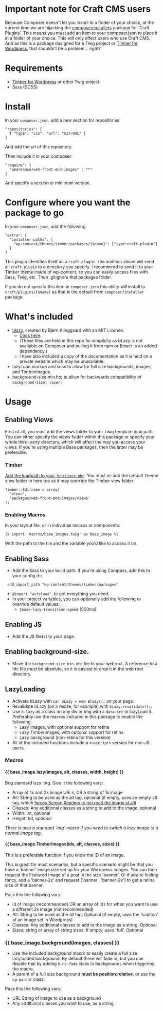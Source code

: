 # Important note for Craft CMS users
Because Composer doesn't let you install to a folder of your choice, at the current time we are hijacking the [composer/installers](https://github.com/composer/installers) package for 'Craft Plugins'. This means you must add an item to your composer.json to place it in a folder of your choice. This will only affect users who use Craft CMS. And as this is a package designed for a Twig project or [Timber for Wordpress](https://github.com/jarednova/timber), that shouldn't be a problem... right?

# Requirements
* [Timber for Wordpress](https://github.com/jarednova/timber) or other Twig project
* Sass (SCSS)


# Install
In your `composer.json`, add a new section for repositories:

```
"repositories": [
  { "type": "vcs", "url": "GIT-URL" }
]
```

And add the url of this repository.

Then include it in your composer:

```
"require": {
  "wearebase/web-front-end-images" : "*"
}
```

And specify a version or minimum version.

# Configure where you want the package to go
In your `composer.json`, add the following:

```
"extra": {
  "installer-paths": {
    "wp-content/themes/timber/packages/{$name}": ["type:craft-plugin"]
  }
}
```

This plugin identifies itself as a `craft-plugin`. The addition above will send all `craft-plugin` to a directory you specify. I recommend to send it to your Timber theme inside of wp-content, so you can easily access files with Sass, Twig, etc. Then .gitignore that packages folder.

If you do not specify this item in `composer.json` this utility will install to `craft/plugins/{$name}` as that is the default from `composer/installer` package.

# What's included

* [blazy](http://dinbror.dk/blog/blazy/), created by Bjørn Klinggaard with an MIT License.
    * [Docs here](http://dinbror.dk/blog/blazy/).
    * (These files are held in this repo for simplicity as bLazy is not available on Composer and pulling it from npm or Bower is an added dependency.)
    * I have also included a copy of the documentation as it is held on a private website which may be unavailable.
* lazyLoad markup and scss to allow for full size backgrounds, images, and TimberImages
* background-size.min.htc to allow for backwards compatibility of `background-size: cover;`

# Usage

## Enabling Views
First of all, you must add the views folder to your Twig template load path. You can either specify the views folder within this package or specify your whole third-party directory, which will affect the way you access your views. If you're using multiple Base packages, then the latter may be preferable.

### Timber
[Add the loadpath to your `functions.php`](https://github.com/jarednova/timber/wiki/Configure-template-locations#changing-the-default-folder-for-twig-files). You must re-add the default Theme view folder in here too as it may override the Timber view folder.

```
Timber::$dirname = array(
  'views',
  'packages/web-front-end-images/views'
);
```

### Enabling Macros
In your layout file, or in individual macros or components:

`{% import 'macros/base_images.twig' as base_image %}`

With the path to the file and the variable you'd like to access it on.

## Enabling Sass
* Add the Sass to your build path. If you're using Compass, add this to your config.rb:

```
 add_import_path "wp-content/themes/timber/packages"
```

* `@import "autoload"`. to get everything you need.
* In your project variables, you can optionally add the following to override default values:
    * `$base-lazy-transition-speed` (500ms)

## Enabling JS
* Add the JS file(s) to your page.

## Enabling background-size.
* Move the `background-size.min.htc` file to your webroot. A reference to a htc file *must* be absolute, so it is easiest to drop it in the web root directory.

## LazyLoading
* Activate bLazy with `var bLazy = new Blazy();` on your page.
* Revalidate bLazy (on a resize, for example) with `bLazy.revalidate();`.
* Use `b-lazy` as a class on any div or img with a `data-src` to lazyLoad it. Preferably use the macros included in this package to enable the following:
    * Lazy images, with optional support for retina
    * Lazy TimberImages, with optional support for retina
    * Lazy background (non-retina for this version)
* All of the included functions include a `<noscript>` version for non-JS users.

### Macros
#### {{ base_image.lazy(images, alt, classes, width, height) }}
Bog standard lazy img. Give it the following vars:

* Array of 1x and 2x image URLs, OR a string of 1x image
* Alt: String to be used as the alt tag, optional (if empty, uses an empty alt tag, which [forces Screen Readers to not read the image at all](http://osric.com/chris/accidental-developer/2012/01/when-should-alt-text-be-blank/))
* Classes: Any additional classes as a string to add to the image, optional
* Width: Int, optional
* Height: Int, optional

*There is also a standard 'img' macro if you need to switch a lazy image to a normal image tag.*

#### {{ base_image.TimberImages(ids, alt, classes, sizes) }}
This is a preferable function if you know the ID of an image.

This is great for most scenarios, but a specific scenario might be that you have a 'banner' image size set up for your Wordpress images. You can then request the Featured Image of a post in the size 'banner'. Or if you're feeling fancy, add a 'banner-2x' and request ['banner', 'banner-2x'] to get a retina size of that banner.

Pass this the following vars:

* id of image (recommended) OR an array of ids for when you want to use a different 2x image (not recommended)
* Alt: String to be used as the alt tag. Optional (if empty, uses the 'caption' of an image set in Wordpress)
* Classes: Any additional classes to add to the image as a string. Optional
* Sizes: string or array of string sizes. If empty, uses 'full'. Optional

### {{ base_image.background(images, classes) }}
* Use the included background macro to easily create a full size lazyloaded background. By default these will fade in, but you can disable that by adding `b-no-fade` class to backgrounds when triggering the macro.
* A parent of a full size background **must be position:relative**, or use the `bg-parent` class.

Pass this the following vars:

* URL String of image to use as a background
* Any additional classes you want to use, as a string